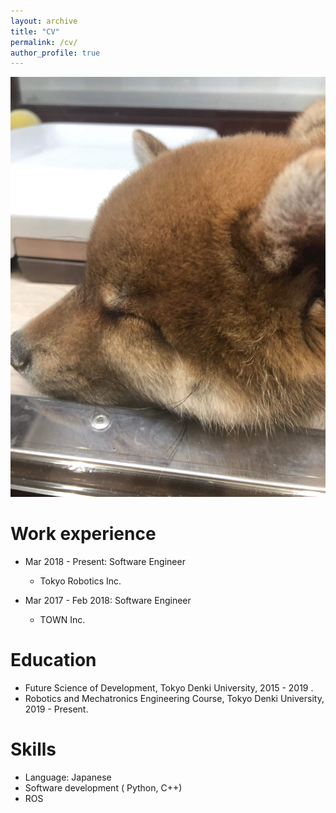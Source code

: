 ```yaml
---
layout: archive
title: "CV"
permalink: /cv/
author_profile: true
---
```



![](../assets/images/shiba.png?rotate=-90)

Work experience
======
* Mar 2018 - Present: Software Engineer
  * Tokyo Robotics Inc.

* Mar 2017 - Feb 2018: Software Engineer
  * TOWN Inc.

Education
======
* Future Science of Development, Tokyo Denki University, 2015 - 2019 .
* Robotics and Mechatronics Engineering Course, Tokyo Denki University, 2019 - Present.

Skills
======
* Language: Japanese
* Software development  ( Python, C++)
* ROS

